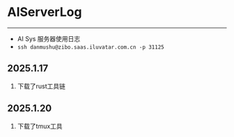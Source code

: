 # AIServerLog
---
- AI Sys 服务器使用日志
- `ssh danmushu@zibo.saas.iluvatar.com.cn -p 31125`

## 2025.1.17
1. 下载了rust工具链

## 2025.1.20
1. 下载了tmux工具
